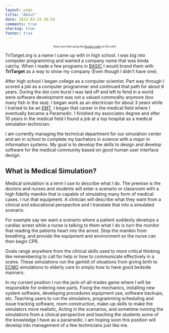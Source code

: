```yaml
---
layout: page
title: "About"
date: 2012-03-29 16:54
comments: true
sharing: true
footer: true
---
```

<div class="ui-widget" style="text-align:center; font-size:0.6em">
<div class="ui-state-highlight ui-corner-all">
Have you tried using the <a href="http://en.wikipedia.org/wiki/Konami_code">Konami code</a> on this site?
</div>
</div>

TriTarget.org is a name I came up with in high school. I was big into computer
programming and wanted a company name that was kinda catchy. When I made a few
programs in [BASIC][] I would brand them with __TriTarget__ as a way to show
my company (Even though I didn't have one).

After high school I began college as a computer scientist. Part way through I
scored a job as a computer programmer and continued that path for about 6
years. During the dot com burst I was laid off and left to fend in a world were
software development was not a valued commodity anymore (too many fish in the
sea). I began work as an electrician for about 3 years while I trained to be an
[EMT][]. I began that career in the medical field where I eventually became a
Paramedic. I finished my associates degree and after 10 years in the medical
field I found a job at a top hospital as a medical simulation technician.

I am currently managing the technical department for our simulation center and
am in school to complete my bachelors in science with a major in information
systems. My goal is to develop the skills to design and develop software for
the medical community based on good human user interface design.

## What is Medical Simulation?
Medical simulation is a term I use to describe what I do. The premise is the
doctors and nurses and students will enter a scenario or classroom with a high
fidelity manikin that is capable of simulating many form of medical cases. I
run that equipment. A clinician will describe what they want from a clinical
and educational perspective and I translate that into a simulated scenario.

For example say we want a scenario where a patient suddenly develops a cardiac
arrest while a nurse is talking to them what I do is turn the monitor that
reading the patients heart into the arrest. Stop the manikin from breathing,
and provide the equipment and environment so the nurse can then begin CPR.

Goals range anywhere from the clinical skills used to more critical thinking
like remembering to call for help or how to communicate effectively in a scene.
These simulations run the gambit of situations from giving birth to [ECMO][]
simulations to elderly care to simply how to have good bedside manners.

In my current position I run the jack-of-all-trades game where I will be
responsible for ordering new parts, Fixing the mechanics, installing new system
software, developing procedures equipment use, software backups, etc. Teaching
users to run the simulators, programming scheduling and issue tracking
software, room construction, make-up skills to make the simulators more
realistic, Acting in the scenarios, and sometime running the simulations from a
clinical perspective and teaching the students some of the knowledge I have as
a paramedic. I am hoping soon this position will develop into management of a
few technicians just like me.

[BASIC]: http://en.wikipedia.org/wiki/BASIC
[EMT]: http://en.wikipedia.org/wiki/Emergency_medical_technician
[ECMO]: http://en.wikipedia.org/wiki/Extracorporeal_membrane_oxygenation
